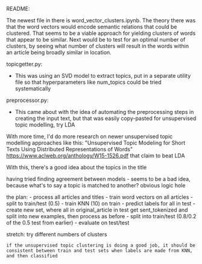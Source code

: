 README:

The newest file in there is word_vector_clusters.ipynb. The theory there was that the word vectors would encode semantic relations that could be clustered. That seems to be a viable approach for yielding clusters of words that appear to be similar. Next would be to test for an optimal number of clusters, by seeing what number of clusters will result in the words within an article being broadly similar in location. 



topicgetter.py:
- This was using an SVD model to extract topics, put in a separate utility file so that hyperparameters like num_topics could be tried systematically

preprocessor.py: 
- This came about with the idea of automating the preprocessing steps in creating the input text, but that was easily copy-pasted
for unsupervised topic modelling, try LDA

With more time, I'd do more research on newer unsupervised topic modelling approaches like this: "Unsupervised Topic Modeling for Short Texts Using Distributed Representations of Words" https://www.aclweb.org/anthology/W15-1526.pdf that claim to beat LDA

With this, there's a good idea about the topics in the title

having tried finding agreement between models - seems to be a bad idea, because what's to say a topic is matched to another? obvious logic hole
    
the plan:
    - process all articles and titles
    - train word vectors on all articles
    - split to train/test (0.5)
    - train KNN (10) on train
    - predict labels for all in test
    - create new set, where all in original_article in test get sent_tokenized and split into new examples, then process as before
    - split into train/test (0.8/0.2 of the 0.5 test from earlier)
    - evaluate on test/test

stretch: try different numbers of clusters
    
    if the unsupervised topic clustering is doing a good job, it should be consistent between train and test sets when labels are made from KNN, and then classified

